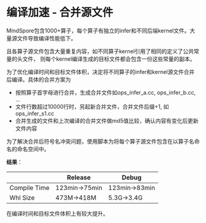 # 编译加速 - 合并源文件

MindSpore包含1000+算子，每个算子有独立的infer和不同后端kernel文件。大量源文件导致编译性能低下。

且各算子源文件包含大量重复内容，如不同算子kernel引用了相同的定义了公共常量的头文件，
则每个kernel编译生成的目标文件都会包含一份这些常量的副本。

为了优化编译时间和目标文件体积，决定将不同算子的infer和kernel源文件合并后编译。具体的合并方案为

- 按照算子首字母进行合并，生成合并文件如ops_infer_a.cc, ops_infer_b.cc, ...
- 文件行数超过10000行时，另起新合并文件，合并文件后缀+1, 如ops_infer_s1.cc
- 合并生成的文件和上次编译的合并文件做md5值比较，确认内容有变化后更新文件内容

为了解决合并后符号名冲突问题，使用脚本为将每个算子源文件包含在以算子名命名的命名空间中。

**结果**：

|                | Release        | Debug         |
|----------------|---------------|---------------|
| Compile Time   | 123min->75min | 123min->83min |
| Whl Size       | 473M->418M    | 5.3G->3.4G   |

在编译时间和目标文件体积上有较大提升。